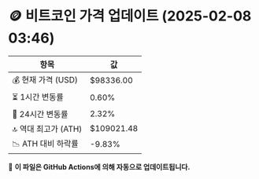 # 🪙 비트코인 가격 업데이트 (2025-02-08 03:46)

| 항목                | 값 |
|--------------------|----------------|
| 💰 현재 가격 (USD) | $98336.00 |
| ⏳ 1시간 변동률    | 0.60% |
| 📆 24시간 변동률   | 2.32% |
| 🔝 역대 최고가 (ATH) | $109021.48 |
| 📉 ATH 대비 하락률 | -9.83% |

🔄 **이 파일은 GitHub Actions에 의해 자동으로 업데이트됩니다.**
